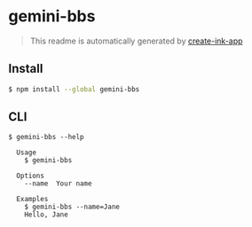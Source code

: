 # gemini-bbs

> This readme is automatically generated by [create-ink-app](https://github.com/vadimdemedes/create-ink-app)

## Install

```bash
$ npm install --global gemini-bbs
```

## CLI

```
$ gemini-bbs --help

  Usage
    $ gemini-bbs

  Options
    --name  Your name

  Examples
    $ gemini-bbs --name=Jane
    Hello, Jane
```
